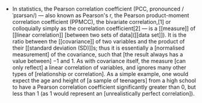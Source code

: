- In statistics, the Pearson correlation coefficient (PCC, pronounced /ˈpɪərsən/) ― also known as Pearson's r, the Pearson product-moment correlation coefficient (PPMCC), the bivariate correlation,[1] or colloquially simply as the correlation coefficient[2] ― is a [[measure]] of [[linear correlation]] [between two sets of data]([[data set]]). It is the ratio between the [[covariance]] of two variables and the product of their [[standard deviation (SD)]]s; thus it is essentially a [normalised measurement] of the covariance, such that [the result always has a value between] −1 and 1. As with covariance itself, the measure [can only reflect] a linear correlation of variables, and ignores many other types of [relationship or correlation]. As a simple example, one would expect the age and height of [a sample of teenagers] from a high school to have a Pearson correlation coefficient significantly greater than 0, but less than 1 (as 1 would represent an [unrealistically perfect correlation]).
